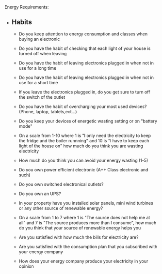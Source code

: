 Energy Requirements:

- ## Habits
  
  - Do you keep attention to energy consumption and classes when buying an electronic
  
  - Do you have the habit of checking that each light of your house is turned off when leaving
  
  - Do you have the habit of leaving electronics plugged in when not in use for a long time
  
  - Do you have the habit of leaving electronics plugged in when not in use for a short time
  
  - If you leave the electronics plugged in, do you get sure to turn off the switch of the outlet
  
  - Do you have the habit of overcharging your most used devices? (Phone, laptop, tablets,ect...)
  
  - Do you keep your devices of energetic wasting setting or on "battery mode"
  
  - On a scale from 1-10 where 1 is "I only need the electricity to keep the fridge  and the boiler runnning" and 10 is "I have to keep each light of the house on" how much do you think you are wasting electricity
  
  - How much do you think you can avoid your energy wasting (1-5)
  
  - Do you own power efficient electronic (A++ Class electronic and such)
  
  - Do you own switched electronical outlets?
  
  - Do you own an UPS?
  
  - In your property have you installed solar panels, mini wind turbines or any other source of renewable energy?
  
  - On a scale from 1 to 7 where 1 is "The source does not help me at all" and 7 is "The source produces more than I consume", how much do you think that your source of renewable energy helps you
  
  - Are you satisfied with how much the bills for electricity are?
  
  - Are you satisfied with the consumption plan that you subscribed with your energy company
  
  - How does your energy company produce your electricity in your opinion
